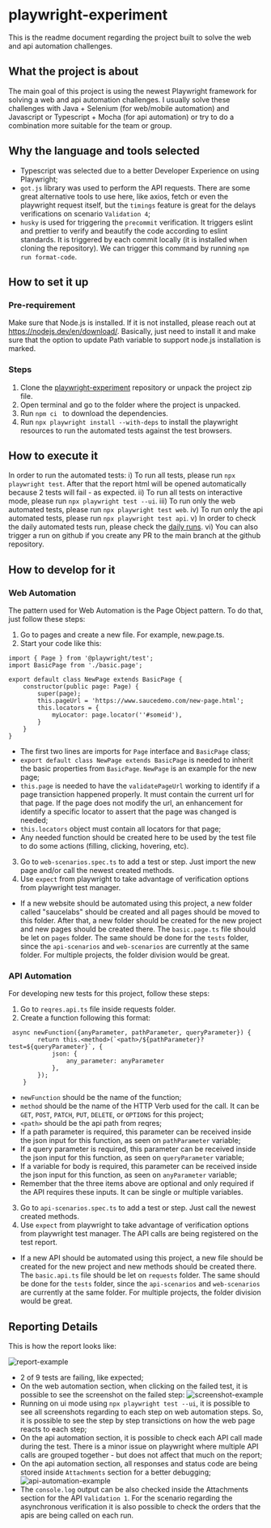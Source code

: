# playwright-experiment
This is the readme document regarding the project built to solve the web and api automation challenges.

## What the project is about
The main goal of this project is using the newest Playwright framework for solving a web and api automation challenges. I usually solve these challenges with Java + Selenium (for web/mobile automation) and Javascript or Typescript + Mocha (for api automation) or try to do a combination more suitable for the team or group.

## Why the language and tools selected
- Typescript was selected due to a better Developer Experience on using Playwright;
- `got.js` library was used to perform the API requests. There are some great alternative tools to use here, like axios, fetch or even the playwright request itself, but the `timings` feature is great for the delays verifications on scenario `Validation 4`;
- `husky` is used for triggering the `precommit` verification. It triggers eslint and prettier to verify and beautify the code according to eslint standards. It is triggered by each commit locally (it is installed when cloning the repository). We can trigger this command by running `npm run format-code`.

## How to set it up
### Pre-requirement
 Make sure that Node.js is installed. If it is not installed, please reach out at https://nodejs.dev/en/download/. Basically, just need to install it and make sure that the option to update Path variable to support node.js installation is marked.

### Steps
1. Clone the [playwright-experiment](https://github.com/KelvinKSPS/playwright-experiment ) repository or unpack the project zip file.
2. Open terminal and go to the folder where the project is unpacked.
3. Run ```npm ci ``` to download the dependencies.
4. Run ```npx playwright install --with-deps``` to install the playwright resources to run the automated tests against the test browsers.

## How to execute it
In order to run the automated tests:
i) To run all tests, please run ```npx playwright test```. After that the report html will be opened automatically because 2 tests will fail - as expected.
ii) To run all tests on interactive mode, please run ```npx playwright test --ui```.
iii) To run only the web automated tests, please run ```npx playwright test web```.
iv) To run only the api automated tests, please run ```npx playwright test api```.
v) In order to check the daily automated tests run, please check the [daily runs](https://github.com/KelvinKSPS/playwright-experiment/actions/).
vi) You can also trigger a run on github if you create any PR to the main branch at the github repository.

## How to develop for it
### Web Automation
The pattern used for Web Automation is the Page Object pattern.
To do that, just follow these steps:
1. Go to pages and create a new file. For example, new.page.ts.
2. Start your code like this:
```
import { Page } from '@playwright/test';
import BasicPage from './basic.page';

export default class NewPage extends BasicPage {
    constructor(public page: Page) {
        super(page);
        this.pageUrl = 'https://www.saucedemo.com/new-page.html';
        this.locators = {
            myLocator: page.locator(''#someid'),
        }
    }
}

```
- The first two lines are imports for `Page` interface and `BasicPage` class;
- `export default class NewPage extends BasicPage` is needed to inherit the basic properties from `BasicPage`. `NewPage` is an example for the new page;
- `this.page` is needed to have the `validatePageUrl` working to identify if a page transiction happened properly. It must contain the current url for that page. If the page does not modify the url, an enhancement for identify a specific locator to assert that the page was changed is needed;
- `this.locators` object must contain all locators for that page;
- Any needed function should be created here to be used by the test file to do some actions (filling, clicking, hovering, etc).

3. Go to `web-scenarios.spec.ts` to add a test or step. Just import the new page and/or call the newest created methods.
4. Use `expect` from playwright to take advantage of verification options from playwright test manager.
- If a new website should be automated using this project, a new folder called "saucelabs" should be created and all pages should be moved to this folder. After that, a new folder should be created for the new project and new pages should be created there. The `basic.page.ts` file should be let on `pages` folder. The same should be done for the `tests` folder, since the `api-scenarios` and `web-scenarios` are currently at the same folder. For multiple projects, the folder division would be great.


### API Automation
For developing new tests for this project, follow these steps:
1. Go to `reqres.api.ts` file inside requests folder.
2. Create a function following this format:
```
 async newFunction({anyParameter, pathParameter, queryParameter}) {
        return this.<method>(`<path>/${pathParameter}?test=${queryParameter}`, {
            json: {
                any_parameter: anyParameter
            },
        });
    }
```

- `newFunction` should be the name of the function;
- `method` should be the name of the HTTP Verb used for the call. It can be `GET`, `POST`, `PATCH`, `PUT`, `DELETE`, or `OPTIONS` for this project;
- `<path>` should be the api path from reqres;
- If a path parameter is required, this parameter can be received inside the json input for this function, as seen on `pathParameter` variable;
- If a query parameter is required, this parameter can be received inside the json input for this function, as seen on `queryParameter` variable;
- If a variable for body is required, this parameter can be received inside the json input for this function, as seen on `anyParameter` variable;
- Remember that the three items above are optional and only required if the API requires these inputs. It can be single or multiple variables.

3. Go to `api-scenarios.spec.ts` to add a test or step. Just call the newest created methods.
4. Use `expect` from playwright to take advantage of verification options from playwright test manager. The API calls are being registered on the test report.
- If a new API should be automated using this project, a new file should be created for the new project and new methods should be created there. The `basic.api.ts` file should be let on `requests` folder. The same should be done for the `tests` folder, since the `api-scenarios` and `web-scenarios` are currently at the same folder. For multiple projects, the folder division would be great.

## Reporting Details
This is how the report looks like:

![report-example](readme_files/report-example.png)

- 2 of 9 tests are failing, like expected;
- On the web automation section, when clicking on the failed test, it is possible to see the screenshot on the failed step:
![screenshot-example](readme_files/failed-screenshot-example.png)
- Running on ui mode using ```npx playwright test --ui```, it is possible to see all screenshots regarding to each step on web automation steps. So, it is possible to see the step by step transictions on how the web page reacts to each step;
- On the api automation section, it is possible to check each API call made during the test. There is a minor issue on playwright where multiple API calls are grouped together - but does not affect that much on the report;
- On the api automation section, all responses and status code are being stored inside `Attachments` section for a better debugging;
![api-automation-example](readme_files/api-automation-example.png)
- The `console.log` output can be also checked inside the Attachments section for the API `Validation 1`. For the scenario regarding the asynchronous verification it is also possible to check the orders that the apis are being called on each run.
